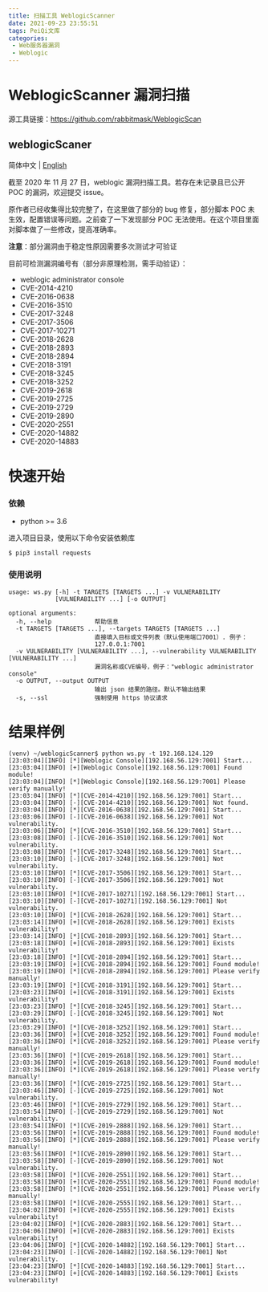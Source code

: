 ```yaml
---
title: 扫描工具 WeblogicScanner
date: 2021-09-23 23:55:51
tags: PeiQi文库
categories:
 - Web服务器漏洞
 - Weblogic
---
```


# WeblogicScanner 漏洞扫描

源工具链接：https://github.com/rabbitmask/WeblogicScan

## weblogicScaner

简体中文 | [English](./README_EN.md)

截至 2020 年 11 月 27 日，weblogic 漏洞扫描工具。若存在未记录且已公开 POC 的漏洞，欢迎提交 issue。

原作者已经收集得比较完整了，在这里做了部分的 bug 修复，部分脚本 POC 未生效，配置错误等问题。之前查了一下发现部分 POC 无法使用。在这个项目里面对脚本做了一些修改，提高准确率。

**注意**：部分漏洞由于稳定性原因需要多次测试才可验证

目前可检测漏洞编号有（部分非原理检测，需手动验证）：

+ weblogic administrator console
+ CVE-2014-4210
+ CVE-2016-0638
+ CVE-2016-3510
+ CVE-2017-3248
+ CVE-2017-3506
+ CVE-2017-10271
+ CVE-2018-2628
+ CVE-2018-2893
+ CVE-2018-2894
+ CVE-2018-3191
+ CVE-2018-3245
+ CVE-2018-3252
+ CVE-2019-2618
+ CVE-2019-2725
+ CVE-2019-2729
+ CVE-2019-2890
+ CVE-2020-2551
+ CVE-2020-14882
+ CVE-2020-14883

# 快速开始

### 依赖

+ python >= 3.6

进入项目目录，使用以下命令安装依赖库

```
$ pip3 install requests
```

### 使用说明

```
usage: ws.py [-h] -t TARGETS [TARGETS ...] -v VULNERABILITY
             [VULNERABILITY ...] [-o OUTPUT]

optional arguments:
  -h, --help            帮助信息
  -t TARGETS [TARGETS ...], --targets TARGETS [TARGETS ...]
                        直接填入目标或文件列表（默认使用端口7001）. 例子：
                        127.0.0.1:7001
  -v VULNERABILITY [VULNERABILITY ...], --vulnerability VULNERABILITY [VULNERABILITY ...]
                        漏洞名称或CVE编号，例子："weblogic administrator console"
  -o OUTPUT, --output OUTPUT
                        输出 json 结果的路径。默认不输出结果
  -s, --ssl             强制使用 https 协议请求
```

# 结果样例

```
(venv) ~/weblogicScanner$ python ws.py -t 192.168.124.129
[23:03:04][INFO] [*][Weblogic Console][192.168.56.129:7001] Start...
[23:03:04][INFO] [+][Weblogic Console][192.168.56.129:7001] Found module!
[23:03:04][INFO] [*][Weblogic Console][192.168.56.129:7001] Please verify manually!
[23:03:04][INFO] [*][CVE-2014-4210][192.168.56.129:7001] Start...
[23:03:04][INFO] [-][CVE-2014-4210][192.168.56.129:7001] Not found.
[23:03:04][INFO] [*][CVE-2016-0638][192.168.56.129:7001] Start...
[23:03:06][INFO] [-][CVE-2016-0638][192.168.56.129:7001] Not vulnerability.
[23:03:06][INFO] [*][CVE-2016-3510][192.168.56.129:7001] Start...
[23:03:08][INFO] [-][CVE-2016-3510][192.168.56.129:7001] Not vulnerability.
[23:03:08][INFO] [*][CVE-2017-3248][192.168.56.129:7001] Start...
[23:03:10][INFO] [-][CVE-2017-3248][192.168.56.129:7001] Not vulnerability.
[23:03:10][INFO] [*][CVE-2017-3506][192.168.56.129:7001] Start...
[23:03:10][INFO] [-][CVE-2017-3506][192.168.56.129:7001] Not vulnerability.
[23:03:10][INFO] [*][CVE-2017-10271][192.168.56.129:7001] Start...
[23:03:10][INFO] [-][CVE-2017-10271][192.168.56.129:7001] Not vulnerability.
[23:03:10][INFO] [*][CVE-2018-2628][192.168.56.129:7001] Start...
[23:03:14][INFO] [+][CVE-2018-2628][192.168.56.129:7001] Exists vulnerability!
[23:03:14][INFO] [*][CVE-2018-2893][192.168.56.129:7001] Start...
[23:03:18][INFO] [+][CVE-2018-2893][192.168.56.129:7001] Exists vulnerability!
[23:03:18][INFO] [*][CVE-2018-2894][192.168.56.129:7001] Start...
[23:03:19][INFO] [+][CVE-2018-2894][192.168.56.129:7001] Found module!
[23:03:19][INFO] [*][CVE-2018-2894][192.168.56.129:7001] Please verify manually!
[23:03:19][INFO] [*][CVE-2018-3191][192.168.56.129:7001] Start...
[23:03:23][INFO] [+][CVE-2018-3191][192.168.56.129:7001] Exists vulnerability!
[23:03:23][INFO] [*][CVE-2018-3245][192.168.56.129:7001] Start...
[23:03:29][INFO] [-][CVE-2018-3245][192.168.56.129:7001] Not vulnerability.
[23:03:29][INFO] [*][CVE-2018-3252][192.168.56.129:7001] Start...
[23:03:36][INFO] [+][CVE-2018-3252][192.168.56.129:7001] Found module!
[23:03:36][INFO] [*][CVE-2018-3252][192.168.56.129:7001] Please verify manually!
[23:03:36][INFO] [*][CVE-2019-2618][192.168.56.129:7001] Start...
[23:03:36][INFO] [+][CVE-2019-2618][192.168.56.129:7001] Found module!
[23:03:36][INFO] [*][CVE-2019-2618][192.168.56.129:7001] Please verify manually!
[23:03:36][INFO] [*][CVE-2019-2725][192.168.56.129:7001] Start...
[23:03:46][INFO] [-][CVE-2019-2725][192.168.56.129:7001] Not vulnerability.
[23:03:46][INFO] [*][CVE-2019-2729][192.168.56.129:7001] Start...
[23:03:54][INFO] [-][CVE-2019-2729][192.168.56.129:7001] Not vulnerability.
[23:03:54][INFO] [*][CVE-2019-2888][192.168.56.129:7001] Start...
[23:03:56][INFO] [+][CVE-2019-2888][192.168.56.129:7001] Found module!
[23:03:56][INFO] [*][CVE-2019-2888][192.168.56.129:7001] Please verify manually!
[23:03:56][INFO] [*][CVE-2019-2890][192.168.56.129:7001] Start...
[23:03:58][INFO] [-][CVE-2019-2890][192.168.56.129:7001] Not vulnerability.
[23:03:58][INFO] [*][CVE-2020-2551][192.168.56.129:7001] Start...
[23:03:58][INFO] [+][CVE-2020-2551][192.168.56.129:7001] Found module!
[23:03:58][INFO] [*][CVE-2020-2551][192.168.56.129:7001] Please verify manually!
[23:03:58][INFO] [*][CVE-2020-2555][192.168.56.129:7001] Start...
[23:04:02][INFO] [+][CVE-2020-2555][192.168.56.129:7001] Exists vulnerability!
[23:04:02][INFO] [*][CVE-2020-2883][192.168.56.129:7001] Start...
[23:04:06][INFO] [+][CVE-2020-2883][192.168.56.129:7001] Exists vulnerability!
[23:04:06][INFO] [*][CVE-2020-14882][192.168.56.129:7001] Start...
[23:04:23][INFO] [-][CVE-2020-14882][192.168.56.129:7001] Not vulnerability.
[23:04:23][INFO] [*][CVE-2020-14883][192.168.56.129:7001] Start...
[23:04:23][INFO] [+][CVE-2020-14883][192.168.56.129:7001] Exists vulnerability!
```

